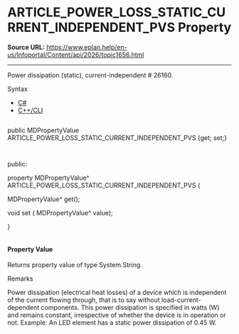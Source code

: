 # ARTICLE_POWER_LOSS_STATIC_CURRENT_INDEPENDENT_PVS Property

**Source URL:** https://www.eplan.help/en-us/Infoportal/Content/api/2026/topic1656.html

---

Power dissipation (static), current-independent # 26160.

Syntax

- [C#](#i-syntax-CS)
- [C++/CLI](#i-syntax-CPP2005)

```
```
public MDPropertyValue ARTICLE_POWER_LOSS_STATIC_CURRENT_INDEPENDENT_PVS {get; set;}
```
```

```
```
public:

property MDPropertyValue^ ARTICLE_POWER_LOSS_STATIC_CURRENT_INDEPENDENT_PVS {

   MDPropertyValue^ get();

   void set (    MDPropertyValue^ value);

}
```
```

#### Property Value

Returns property value of type System.String.

Remarks

Power dissipation (electrical heat losses) of a device which is independent of the current flowing through, that is to say without load-current-dependent components. This power dissipation is specified in watts (W) and remains constant, irrespective of whether the device is in operation or not. Example: An LED element has a static power dissipation of 0.45 W.
